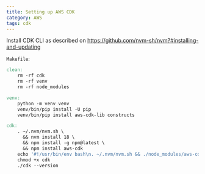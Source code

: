 ```yaml
---
title: Setting up AWS CDK
category: AWS
tags: cdk
---
```


Install CDK CLI as described on https://github.com/nvm-sh/nvm?#installing-and-updating

`Makefile`:

```makefile
clean:
	rm -rf cdk
	rm -rf venv
	rm -rf node_modules

venv:
	python -m venv venv
	venv/bin/pip install -U pip
	venv/bin/pip install aws-cdk-lib constructs

cdk:
	. ~/.nvm/nvm.sh \
      && nvm install 18 \
      && npm install -g npm@latest \
      && npm install aws-cdk
	echo '#!/usr/bin/env bash\n. ~/.nvm/nvm.sh && ./node_modules/aws-cdk/bin/cdk $$*' > cdk
	chmod +x cdk
	./cdk --version
```
